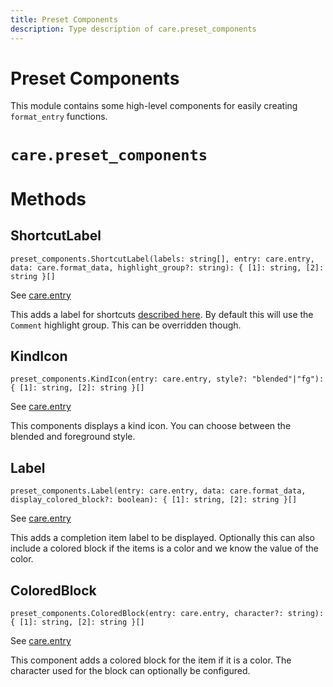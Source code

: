 ```yaml
---
title: Preset Components
description: Type description of care.preset_components
---
```


# Preset Components

This module contains some high-level components for easily creating `format_entry` functions.
# `care.preset_components`

# Methods

## ShortcutLabel
`preset_components.ShortcutLabel(labels: string[], entry: care.entry, data: care.format_data, highlight_group?: string): { [1]: string, [2]: string }[]`

See [care.entry](/dev/entry)

This adds a label for shortcuts [described here](/configuration_recipes#labels-and-shortcuts). By default this will
use the `Comment` highlight group. This can be overridden though.

## KindIcon
`preset_components.KindIcon(entry: care.entry, style?: "blended"|"fg"): { [1]: string, [2]: string }[]`

See [care.entry](/dev/entry)

This components displays a kind icon. You can choose between the blended and foreground style.

## Label
`preset_components.Label(entry: care.entry, data: care.format_data, display_colored_block?: boolean): { [1]: string, [2]: string }[]`

See [care.entry](/dev/entry)

This adds a completion item label to be displayed. Optionally this can also include a colored block if the items
is a color and we know the value of the color.

## ColoredBlock
`preset_components.ColoredBlock(entry: care.entry, character?: string): { [1]: string, [2]: string }[]`

See [care.entry](/dev/entry)

This component adds a colored block for the item if it is a color. The character used for the block can
optionally be configured.